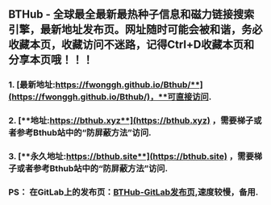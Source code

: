## **BTHub - 全球最全最新最热种子信息和磁力链接搜索引擎，最新地址发布页。网址随时可能会被和谐，务必收藏本页，收藏访问不迷路，记得Ctrl+D收藏本页和分享本页哦！！！**
### 1. [**最新地址:https://fwonggh.github.io/Bthub/**](https://fwonggh.github.io/Bthub/)，**可直接访问.**
### 2. [**地址:https://bthub.xyz**](https://bthub.xyz) **，需要梯子或者参考Bthub站中的“防屏蔽方法”访问.**
### 3. [**永久地址:https://bthub.site**](https://bthub.site) ，**需要梯子或者参考Bthub站中的“防屏蔽方法”访问.**

### PS： 在GitLab上的发布页：[**BTHub-GitLab发布页,**](https://gitlab.com/fwonggh/Bthub/-/blob/master/README.md)**速度较慢，备用.**
     


